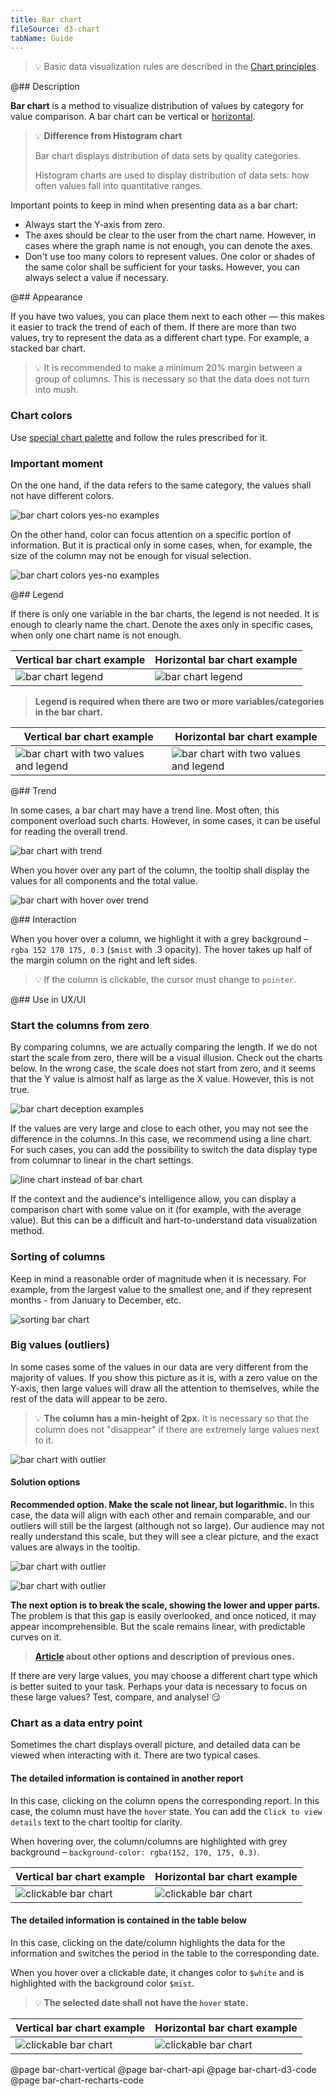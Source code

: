```yaml
---
title: Bar chart
fileSource: d3-chart
tabName: Guide
---
```


> 💡 Basic data visualization rules are described in the [Chart principles](/data-display/chart/).

@## Description

**Bar chart** is a method to visualize distribution of values by category for value comparison. A bar chart can be vertical or [horizontal](/data-display/bar-horizontal/).

> 💡 **Difference from Histogram chart**
>
> Bar chart displays distribution of data sets by quality categories.
>
> Histogram charts are used to display distribution of data sets: how often values fall into quantitative ranges.

Important points to keep in mind when presenting data as a bar chart:

- Always start the Y-axis from zero.
- The axes should be clear to the user from the chart name. However, in cases where the graph name is not enough, you can denote the axes.
- Don't use too many colors to represent values. One color or shades of the same color shall be sufficient for your tasks. However, you can always select a value if necessary.

@## Appearance

If you have two values, you can place them next to each other — this makes it easier to track the trend of each of them. If there are more than two values, try to represent the data as a different chart type. For example, a stacked bar chart.

> 💡 It is recommended to make a minimum 20% margin between a group of columns. This is necessary so that the data does not turn into mush.

### Chart colors

Use [special chart palette](/style/palette/) and follow the rules prescribed for it.

### Important moment

On the one hand, if the data refers to the same category, the values shall not have different colors.

![bar chart colors yes-no examples](static/example-yes-no.png)

On the other hand, color can focus attention on a specific portion of information. But it is practical only in some cases, when, for example, the size of the column may not be enough for visual selection.

![bar chart colors yes-no examples](static/example-4.png)

@## Legend

If there is only one variable in the bar charts, the legend is not needed. It is enough to clearly name the chart. Denote the axes only in specific cases, when only one chart name is not enough.

| Vertical bar chart example             | Horizontal bar chart example                    |
| -------------------------------------- | ----------------------------------------------- |
| ![bar chart legend](static/legend.png) | ![bar chart legend](static/hor-bar-example.png) |

> **Legend is required when there are two or more variables/categories in the bar chart.**

| Vertical bar chart example                                      | Horizontal bar chart example                                   |
| --------------------------------------------------------------- | -------------------------------------------------------------- |
| ![bar chart with two values and legend](static/bar-chart-2.png) | ![bar chart with two values and legend](static/hor-legend.png) |

@## Trend

In some cases, a bar chart may have a trend line. Most often, this component overload such charts. However, in some cases, it can be useful for reading the overall trend.

![bar chart with trend](static/trend.png)

When you hover over any part of the column, the tooltip shall display the values for all components and the total value.

![bar chart with hover over trend](static/trend-hover.png)

@## Interaction

When you hover over a column, we highlight it with a grey background – `rgba 152 170 175, 0.3` (`$mist` with .3 opacity). The hover takes up half of the margin column on the right and left sides.

> 💡 If the column is clickable, the cursor must change to `pointer`.

@## Use in UX/UI

### Start the columns from zero

By comparing columns, we are actually comparing the length. If we do not start the scale from zero, there will be a visual illusion. Check out the charts below. In the wrong case, the scale does not start from zero, and it seems that the Y value is almost half as large as the X value. However, this is not true.

![bar chart deception examples](static/deception-yes-no.png)

If the values are very large and close to each other, you may not see the difference in the columns. In this case, we recommend using a line chart. For such cases, you can add the possibility to switch the data display type from columnar to linear in the chart settings.

![line chart instead of bar chart](static/example-2-yes-no.png)

If the context and the audience's intelligence allow, you can display a comparison chart with some value on it (for example, with the average value). But this can be a difficult and hart-to-understand data visualization method.

### Sorting of columns

Keep in mind a reasonable order of magnitude when it is necessary. For example, from the largest value to the smallest one, and if they represent months - from January to December, etc.

![sorting bar chart](static/sort-yes-no.png)

### Big values (outliers)

In some cases some of the values in our data are very different from the majority of values. If you show this picture as it is, with a zero value on the Y-axis, then large values will draw all the attention to themselves, while the rest of the data will appear to be zero.

> 💡 **The column has a min-height of 2px.** It is necessary so that the column does not "disappear" if there are extremely large values next to it.

![bar chart with outlier](static/outlier.png)

#### Solution options

**Recommended option. Make the scale not linear, but logarithmic.** In this case, the data will align with each other and remain comparable, and our outliers will still be the largest (although not so large). Our audience may not really understand this scale, but they will see a clear picture, and the exact values are always in the tooltip.

![bar chart with outlier](static/outlier-1.png)

![bar chart with outlier](static/type.png)

**The next option is to break the scale, showing the lower and upper parts.** The problem is that this gap is easily overlooked, and once noticed, it may appear incomprehensible. But the scale remains linear, with predictable curves on it.

> **[Article](https://tomhopper.me/2010/08/30/graphing-highly-skewed-data/) about other options and description of previous ones.**

If there are very large values, you may choose a different chart type which is better suited to your task. Perhaps your data is necessary to focus on these large values? Test, compare, and analyse! 😏

### Chart as a data entry point

Sometimes the chart displays overall picture, and detailed data can be viewed when interacting with it. There are two typical cases.

#### The detailed information is contained in another report

In this case, clicking on the column opens the corresponding report. In this case, the column must have the `hover` state. You can add the `Click to view details` text to the chart tooltip for clarity.

When hovering over, the column/columns are highlighted with grey background – `background-color: rgba(152, 170, 175, 0.3)`.

| Vertical bar chart example                     | Horizontal bar chart example                   |
| ---------------------------------------------- | ---------------------------------------------- |
| ![clickable bar chart](static/interactive.png) | ![clickable bar chart](static/hor-hover-3.png) |

#### The detailed information is contained in the table below

In this case, clicking on the date/column highlights the data for the information and switches the period in the table to the corresponding date.

When you hover over a clickable date, it changes color to `$white` and is highlighted with the background color `$mist`.

> 💡 **The selected date shall not have the `hover` state.**

| Vertical bar chart example                       | Horizontal bar chart example                          |
| ------------------------------------------------ | ----------------------------------------------------- |
| ![clickable bar chart](static/interactive-2.png) | ![clickable bar chart](static/hor-widget-example.png) |

@page bar-chart-vertical
@page bar-chart-api
@page bar-chart-d3-code
@page bar-chart-recharts-code
